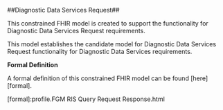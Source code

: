 ##Diagnostic Data Services Request##

This constrained FHIR model is created to support the functionality for Diagnostic Data Services Request requirements.

This model establishes the candidate model for Diagnostic Data Services Request functionality for Diagnostic Data Services requirements.

**Formal Definition**

A formal definition of this constrained FHIR model can be found [here][formal].

[formal]:profile.FGM RIS Query Request Response.html




